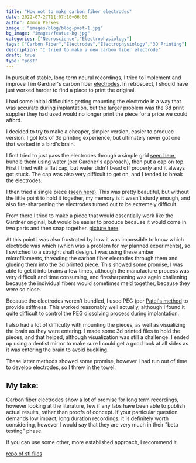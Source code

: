 ```yaml
---
title: "How not to make carbon fiber electrodes"
date: 2022-07-27T11:07:10+06:00
author: Ammon Perkes
image : "images/blog/blog-post-1.jpg"
bg_image: "images/featue-bg.jpg"
categories: ["Neuroscience","Electrophysiology"]
tags: ["Carbon Fiber","Electrodes","Electrophysiology","3D Printing"]
description: "I tried to make a new carbon fiber electrode"
draft: true
type: "post"
---
```



In pursuit of stable, long term neural recordings, I tried to implement and improve Tim Gardner's carbon fiber [electrodes](https://iopscience.iop.org/article/10.1088/1741-2560/10/4/046016/meta). In retrospect, I should have just worked harder to find a place to print the original. 


I had some initial difficulties getting mounting the electrode in a way that was accurate during implantation, but the larger problem was the 3d print supplier they had used would no longer print the piece for a price we could afford. 

I decided to try to make a cheaper, simpler version, easier to produce version. I got lots of 3d printing experience, but ultimately never got one that worked in a bird's brain. 

I first tried to just pass the electrodes through a simple grid [seen here](https://github.com/aperkes/Failedcarbonfiber/blob/main/CF%20electrode%20BOTTOM%20v8.STL), bundle them using water (per Gardner's approach), then put a cap on top. First I tried with a flat cap, but water didn't bead off properly and it always got stuck. The cap was also very difficult to get on, and I tended to break the electrodes. 

I then tried a single piece [(seen here)](https://github.com/aperkes/Failedcarbonfiber/blob/main/Bottom%20RHD%20v11.stl). This was pretty beautiful, but without the little point to hold it together, my memory is it wasn't sturdy enough, and also fire-sharpening the electrodes turned out to be extremely difficult. 

From there I tried to make a piece that would essentially work like the Gardner original, but would be easier to produce because it would come in two parts and then snap together. [picture here](https://github.com/aperkes/Failedcarbonfiber/blob/main/mark7_1_bottom.stl)

At this point I was also frustrated by how it was impossible to know which electrode was which (which was a problem for my planned experiments), so I switched to a straight shaft design. I was using these amber microfilaments, threading the carbon fiber elecrodes through them and glueing them into the 3d printed piece. 
This showed some promise, I was able to get it into brains a few times, although the manufacture process was very difficult and time consuming, and firesharpening was again challening because the individual fibers would sometimes meld together, because they were so close. 

Because the electrodes weren't bundled, I used PEG (per [Patel's method](https://iopscience.iop.org/article/10.1088/1741-2560/12/4/046009/meta?casa_token=aNG_v-GBlYsAAAAA:7GGCcHADXeRWEWdN1ospRHlSyr46T67wuts4GluLCBY_c3rck1yHntZnrMLMIjJUPOLGRpSRtg) to provide stiffness. 
This worked reasonably well actually, although I found it quite difficult to control the PEG dissolving process during implantation. 

I also had a lot of difficulty with mounting the pieces, as well as visualizing the brain as they were entering. 
I made some 3d printed files to hold the pieces, and that helped, although visualization was still a challenge. 
I ended up using a dentist mirror to make sure I could get a good look at all sides as it was entering the brain to avoid buckling. 

These latter methods showed some promise, however I had run out of time to develop electrodes, 
so I threw in the towel. 

## My take: 
Carbon fiber electrodes show a lot of promise for long term recordings, however looking at the literature, 
few if any labs have been able to publish actual results, rather than proofs of concept. 
If your particular question demands low impact, long duration recordings, it is definitely worth considering, 
however I would say that they are very much in their "beta testing" phase. 

If you can use some other, more established approach, I recommend it. 

[repo of stl files](https://github.com/aperkes/Failedcarbonfiber)


